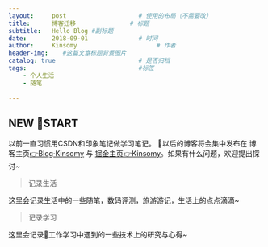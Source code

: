 ```yaml
---
layout:     post                    # 使用的布局（不需要改）
title:      博客迁移               # 标题 
subtitle:   Hello Blog #副标题
date:       2018-09-01              # 时间
author:     Kinsomy                      # 作者
header-img:    #这篇文章标题背景图片
catalog: true                       # 是否归档
tags:                               #标签
    - 个人生活
    - 随笔
    
---
```


## NEW START
以前一直习惯用CSDN和印象笔记做学习笔记。
以后的博客将会集中发布在 博客主页[👉Blog·Kinsomy](kinsomyjs.github.io) 与 [掘金主页👉Kinsomy](https://juejin.im/user/5ab89278f265da23a0498d65)。如果有什么问题，欢迎提出探讨~

> 记录生活

这里会记录生活中的一些随笔，数码评测，旅游游记，生活上的点点滴滴~

> 记录学习

这里会记录工作学习中遇到的一些技术上的研究与心得~